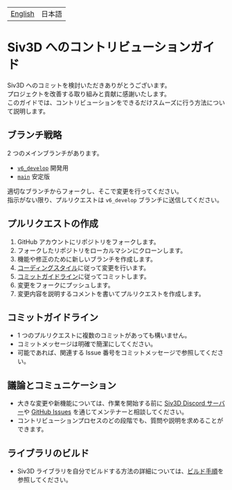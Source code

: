﻿| | |
|--|--|
| [English](CONTRIBUTING.md) | 日本語 |

# Siv3D へのコントリビューションガイド
Siv3D へのコミットを検討いただきありがとうございます。  
プロジェクトを改善する取り組みと貢献に感謝いたします。  
このガイドでは、コントリビューションをできるだけスムーズに行う方法について説明します。

## ブランチ戦略
2 つのメインブランチがあります。
- [`v6_develop`](https://github.com/Siv3D/OpenSiv3D/tree/v6_develop) 開発用
- [`main`](https://github.com/Siv3D/OpenSiv3D) 安定版

適切なブランチからフォークし、そこで変更を行ってください。  
指示がない限り、プルリクエストは `v6_develop` ブランチに送信してください。

## プルリクエストの作成
1. GitHub アカウントにリポジトリをフォークします。
2. フォークしたリポジトリをローカルマシンにクローンします。
3. 機能や修正のために新しいブランチを作成します。
4. [コーディングスタイル](https://siv3d.github.io/ja-jp/develop/coding-style/)に従って変更を行います。
5. [コミットガイドライン](#コミットガイドライン)に従ってコミットします。
6. 変更をフォークにプッシュします。
7. 変更内容を説明するコメントを書いてプルリクエストを作成します。

## コミットガイドライン
- 1 つのプルリクエストに複数のコミットがあっても構いません。
- コミットメッセージは明確で簡潔にしてください。
- 可能であれば、関連する Issue 番号をコミットメッセージで参照してください。

## 議論とコミュニケーション
- 大きな変更や新機能については、作業を開始する前に [Siv3D Discord サーバー](https://siv3d.github.io/ja-jp/community/community/)や [GitHub Issues](https://github.com/Siv3D/OpenSiv3D/issues) を通じてメンテナーと相談してください。
- コントリビューションプロセスのどの段階でも、質問や説明を求めることができます。

## ライブラリのビルド
- Siv3D ライブラリを自分でビルドする方法の詳細については、[ビルド手順](https://siv3d.github.io/ja-jp/develop/build/)を参照してください。

